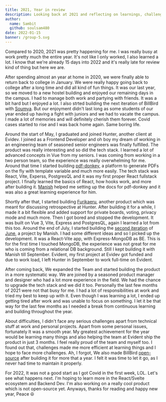 ```yaml
---
title: 2021, Year in review
description: Looking back at 2021 and reflecting on learnings, challenges, achievements.
author:
  name: Sambit
  github: soulsam480
date: 2022-01-15
banner: /group-5.svg
---
```

Compared to 2020, 2021 was pretty happening for me. I was really busy at work pretty much the entire year. It's not like I only worked, I also learned a lot. I know that we're already 15 days into 2022 and it's really late for review kind of thing but here we are. 

After spending almost an year at home in 2020, we were finally able to return back to college in January. We were really happy going back to college after a long time and did all kind of fun things. It was our last year, so we moved to a new hostel building and enjoyed our remaining days in the campus. I had to manage both work and partying with friends. It was a bit hard but I enjoyed a lot. I also strted building the next iteration of BillBird with [Soumya](https://github.com/SoumyaRanjanNaik). But our enjoyment didn't last long as some students of our year ended up having a fight with juniors and we had to vacate the campus. I made a lot of memories and will definitely cherish them forever. Covid cases started to rise and I was back home again. Same boring life.

Around the start of May, I graduated and joined Hunter, another client at Evidev. I joined as a Frontend Developer and oh boy my dream of working in an engineering team of seasoned senior engineers was finally fulfilled. The product was really  interesting and so did the tech stack. I learned a lot of advanced concepts in Vue from my seniors. I was coming from working in a two person team, so the experience was really overwhelming for me. Around that time I started building [pdf-donkey](http://donkey.sambitsahoo.com/), a platform to generate PDFs on the fly with template variable and much more easily. The tech stack was React, Vite, Experss, PostgresQL and it was my first proper React fullstack project. I finally learned the basics of React, how hooks work, and more after building it. [Manish](https://github.com/t-rex777) helped me setting up the docs for pdf-donkey and it was also a great learning experience for him.

Shortly after that, I started building [Furikaeru](https://furikaeru.sambitsahoo.com/), another product which was meant for discussing retrospective at Hunter. After building it for a while, I made it a bit flexible and added support for private boards, voting, privacy mode and much more. Then I got bored and stopped the development. It was built on Vue 3, Vite, Express and PostgresQL, again I learned a lot from this too. Around the end of July, I started building the [second iteration](https://github.com/soulsam480/junev2) of [June](https://github.com/t-rex777/june/), a project by Manish. I had some different ideas and so I picked up the development. It was a React-Vite app, with Express-MongoDB as BE. This is for the first time I touched MongoDB, the experience was not great for me who is coming from a relational DB background. Still I kept building it with Manish till September. Evident, my first project at Evidev got funded and due to work load, I left Hunter in September to work full-time on Evident.

After coming back, We expanded the Team and started building the product in a more systematic way. We are joined by a seasoned product manager and designer who had a lot more experience in the field. We had the chance to upgrade the tech stack and we did it too. Personally the last few months of 2021 were not that busy for me. I had a lot of responsibilities at work and tried my best to keep up with it. Even though I was learning a lot, I ended up getting tired after work and was unable to focus on something. I let it be that way for the last few months as I needed a break from continuous learning and building throughout the year. 

About difficulties, I didn't face any serious challenges apart from technical stuff at work and personal projects. Apart from some personal issues, fortunately It was a smooth year. My greatest achievement for the year would be learning many things and also helping the team at Evident ship the product in just 3 months. I feel really proud of the team and myself too. I found out that, challenges made me more efficient at learning things and I hope to face more challenges. Ah, I forgot, We also made BillBird [open-source](https://github.com/billbird-dev/platform) after building it for more that a year. I felt it was time to let it go, as I never had time to maintain it properly.

For 2022, It was not a good start as I got Covid in the first week, LOL. Let's see what happens next. I'm hoping to learn more in the React/Svelte ecosystem and Backend Dev. I'm also working on a really cool product which is not open-source yet. Anyways, thanks for reading and happy new year, Peace ☮️
